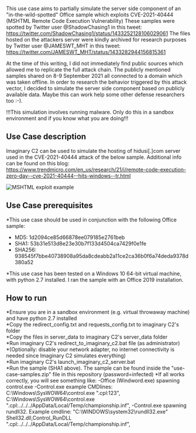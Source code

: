 This use case aims to partially simulate the server side component of an "in-the-wild-spotted" Office sample which exploits CVE-2021-40444 (MSHTML Remote Code Execution Vulnerability)
These samples were spotted by Twitter user @ShadowChasing1 in this tweet: https://twitter.com/ShadowChasing1/status/1433252128106029061
The files hosted on the attackers server were kindly archived for research purposes by Twitter user @JAMESWT_MHT in this tweet: https://twitter.com/JAMESWT_MHT/status/1433282944156815361

At the time of this writing, I did not immediately find public sources which allowed me to replicate the full attack chain. The publicly mentioned samples shared on 8-9 September 2021 all connected to a domain which was taken offline. In order to research the behavior triggered by this attack vector, I decided to simulate the server side component based on publicly available data. Maybe this can work help some other defense researchers too :-).

!!!This simulation involves running malware. Only do this in a sandbox environment and if you know what you are doing!!!

Use Case description
---------------------
Imaginary C2 can be used to simulate the hosting of hidusi[.]com server used in the CVE-2021-40444 attack of the below sample.
Additional info can be found on this blog: https://www.trendmicro.com/en_us/research/21/i/remote-code-execution-zero-day--cve-2021-40444--hits-windows--tr.html

![MSHTML exploit example](../../media/imaginary_c2_mshtml_exploit_simulation.png?raw=true) 


Use Case prerequisites 
-----------------------
*This use case should be used in conjunction with the following Office sample:  
  * MD5: 1d2094ce85d66878ee079185e2761beb  
  * SHA1: 53b31e513d8e23e30b7f133d4504ca7429f0e1fe  
  * SHA256: 938545f7bbe40738908a95da8cdeabb2a11ce2ca36b0f6a74deda9378d380a52  

*This use case has been tested on a Windows 10 64-bit virtual machine, with python 2.7 installed. I ran the sample with an Office 2019 installation.

How to run
----------
*Ensure you are in a sandbox environment (e.g. virtual throwaway machine) and have python 2.7 installed  
*Copy the redirect_config.txt and requests_config.txt to imaginary C2's folder  
*Copy the files in server_data to imaginary C2's server_data folder  
*Run imaginary C2's redirect_to_imaginary_c2.bat file (as administrator)  
*(Optionally: disable your network adapter, no internet connectivity is needed since Imaginary C2 simulates everything)  
*Run imaginary C2's launch_imaginary_c2_server.bat  
*Run the sample (SHA1 above). The sample can be found inside the "use-case-samples.zip" file in this repository (password=infected)
*If all works correctly, you will see something like:
-Office (Windword.exe) spawning control.exe
-Control.exe example CMDlines: 
C:\Windows\SysWOW64\control.exe ".cpl:123",
C:\Windows\SysWOW64\control.exe ".cpl:../../../AppData/Local/Temp/championship.inf",
-Control.exe spawning rundll32. Example cmdline:
"C:\WINDOWS\system32\rundll32.exe" Shell32.dll,Control_RunDLL ".cpl:../../../AppData/Local/Temp/championship.inf",



